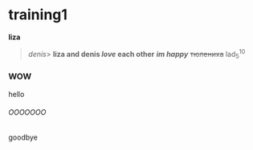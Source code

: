 # training1
**liza**
>*denis*>
**liza and denis _love_ each other**
***im happy***
~~тюлениха~~
lad<sub>5</sub><sup>10</sup>
### WOW
hello






































###### OOOOOOO
goodbye
